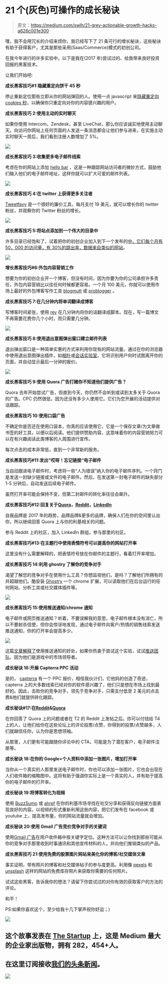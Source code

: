 # 21 个(灰色)可操作的成长秘诀

> 原文：<https://medium.com/swlh/21-grey-actionable-growth-hacks-a626c001e300>

嘿，我不会用冗长的介绍来烦你，我已经写下了 21 条可行的增长秘诀，这些秘诀有助于获得客户，尤其是那些采用(Saas/Commerce)模式的初创公司。

在我今年进行的许多实验中，以下是我在(2017 年)尝试过的、给我带来良好投资回报的黑客技术。

让我们开始吧:

**成长黑客技巧#1:隐藏重定向饼干 45 秒**

停止重新定位那些立即从你的网站弹回的人。使用一点 javascript 来[隐藏重定向 cookies 秒](http://blog.wishpond.com/post/115675436102/lead-nurturing-growth-hacks)，以确保你只重定向对你的内容感兴趣的用户。

**成长黑客技巧 2:使用主动的实时聊天**

如果你使用 Intercom，Zendesk，甚至 LiveChat，那么你应该诚实地使用主动聊天。向访问你网站上任何页面的人发送一条消息都会让他们参与进来，在实施主动实时聊天一周后，我们看到注册人数增加了 5%。

![](img/db36b67f029318bd3efd8817e6e0de90.png)

**成长黑客技巧 3:收集更多电子邮件线索**

考虑在你的网站上添加 [hello bar](http://www.hellobar.com/) ，这是一种跟踪网站访问者的微妙方式，鼓励他们输入他们的电子邮件地址，这样你就可以扩大可爱的邮件列表。

![](img/938c84d321a36e9ab5e1a23be57bf3e6.png)

**成长黑客技巧 4:在 twitter 上获得更多关注者**

[Tweetfavy](http://www.tweetfavy.com/) 是一个很好的廉价工具，每月支付 19 美元，就可以增长你的 twitter 粉丝，并观察你的 Twitter 粉丝的增长。

![](img/d1e4e4f1ec92a9fc9963dc95a47738bb.png)

**成长黑客技巧 5:将站点添加到一个伟大的目录中**

许多目录已经饱和了，试着把你的初创企业加入到下一个发布的[中，它们每个月有 50，000 的访问量，有 30%的跳出率，数据来自](http://www.launchingnext.com/)[类似的网站](http://www.similarweb.com/)。

![](img/729c2eae42fa096e757975bbfe0e9a39.png)

**增长黑客技巧#6:外包内容营销工作**

想要为你的初创企业开一个博客，但没有时间，因为你要为你的公司承担许多责任，外包内容营销比以往任何时候都更容易。一个月 100 美元，你就可以使用市场上最好的外包博客写作工具 [blogmutt](http://www.blogmutt.com/) 或 [problogger](http://problogger.com/start-here/) 。

**成长黑客技巧 7:在几分钟内将单词翻译成博客**

写博客时间紧张，使用 [rev](http://www.rev.com/) 在几分钟内将你的话翻译成脚本。现在，写一篇博文不再需要花费你几个小时，而只需要几分钟。

![](img/eeb69cabe5dffc4846dfdea3c8a64846.png)

**成长黑客技巧 8:使用退出意图弹出窗口建立邮件列表**

退出弹出窗口是一种简单实惠的方式来利用你现有的网站流量。通过在你的浏览器中使用退出意图弹出插件，如[相扑](http://sumo.com/)或[会话实验室](http://conversionlab.no/)，它将识别用户何时试图离开你的页面，并自动显示最后一分钟的报价。

![](img/5f73dc5bb3bc63f766aaa664107cceba.png)

**成长黑客技巧 9:使用 Quora 广告打赌你不知道他们提供广告？**

Quora 去年开始尝试广告，但直到今天，你仍然不会听到或读到太多关于 Quora 的广告。CPC 仍然很低，因为还没有多少人使用它。它们为您开展的活动提供对话跟踪。

**成长黑客技巧 10:使用口袋广告**

不确定你是否还在使用口袋本，你真的应该使用它，它是一个保存文章/为文章做书签的好工具，以便以后阅读。他们提供赞助内容，这意味着你的内容营销努力可以在有兴趣阅读此类博客的人周围进行宣传。

每次点击的成本非常低，直到一个非常新的服务。

**成长黑客技巧#11:发出“哎呀！忘记链接“电子邮件**

当自动跟进电子邮件时，考虑将一些“人为错误”纳入你的电子邮件序列。一个窍门是发送一封缺少链接或文件的电子邮件。然后，在发送第一封电子邮件的缺失部分 1-5 分钟后，自动发送后续电子邮件。

虽然打开率可能会保持不变，但第二封邮件的转化率往往会飙升。

**成长黑客技巧#12:回复关于**[**Quora**](http://www.quora.com/)**，**[**Reddit**](http://www.reddit.com/)**，**[**LinkedIn**](http://www.linkedin.com/)

自我品牌是 2017 年的趋势，品牌品牌&更多的品牌，确保人们在你的空间里认出你，所以继续回答 Quora 上与你的利基相关的问题。

参与 Reddit 上的社区，加入 LinkedIn 群组，参与那里的社区。

**成长黑客技巧#13:在主题行中使用表情符号可以提高你的网站打开率**

这里没有什么需要解释的，把表情符号放在你邮件的主题行，看着打开率增加。

**成长黑客技巧 14:利用 ghostry 了解你的竞争对手**

渴望了解您的竞争对手在使用什么工具？你想监视他们，是吗？了解他们所拥有的并超越他们。酷安装 [Ghostry](http://chrome.google.com/webstore/detail/ghostery/mlomiejdfkolichcflejclcbmpeaniij?hl=en) 一个 chrome 扩展，可以读取他们在后台运行的任何网站、分析工具或社交媒体插件等。

![](img/b3e8678058c06251f5a1358e3218c58b.png)

**成长黑客技巧 15:使用推送通知/chrome 通知**

电子邮件或网页推送通知？听着，不要误解我的意思，电子邮件根本没有消亡，所以不要射杀信使，但你会惊讶地发现，通过电子邮件向客户/热情的销售线索发送推送通知，你的打开率会提高多少。

![](img/f4e4c44160409d39b343ff98a9e7b43c.png)

这篇[文章解释了](http://www.linkedin.com/pulse/how-acquire-more-users-web-push-notifications-growth-hacking-howard)使用推送通知的好处，如果你热衷于尝试这个实验，试试[推送团队](http://pushcrew.com/)，因为他们是游戏中的市场领导者。

**成长秘诀 16:开展 Capterra PPC 活动**

是的， [capterra](http://www.capterra.com/vendors/advertise) 有一个 PPC 报价，相信我伙计们，它他妈的创造了奇迹，capterra 上的大多数线索已经对你的软件感兴趣了，他们只是想在市场上找到最好的。因此，击败你的竞争对手，领先于竞争对手，只需支付低至 2 美元的点击费&他们就提供转化跟踪。

**成长秘诀#17:在**[**Reddit**](http://www.reddit.com/)**&**[**Quora**](http://www.quora.com/)

在你回答了 Quora 上的问题或者在 T2 的 Reddit 上发帖之后。你可以付钱给 T4 上的人，让他们给你在这些论坛上的评论投票/点赞，你得到的投票/点赞越多，人们就越信任你，认为你是思想领袖。

从那里，人们更有可能跟随你评论中的 CTA，可能是为了潜在客户，电子邮件注册等。

**成长秘诀 18:在你的 Google+个人资料中添加一张图片，增加打开率**

当你从一个真实的人那里发送电子邮件时，你也可以添加一张图片，它也会出现在人们收件箱的缩略图中。这将有助于强调你实际上是一个真实的人，并有助于提高你的电子邮件的打开率。

**成长秘诀 19:将博客转化为视频**

使用 [BuzzSumo](http://buzzsumo.com/) 或 [ahref](http://ahrefs.com/) 在你的利基市场寻找在社交分享和获得反向链接方面表现良好的内容。以视频的形式重新利用这些内容，把它们发布在 facebook 或 youtube 上，提高发布量，你的网站流量就会增加。

**成长秘诀 20:使用 Gmail 广告竞价竞争对手的关键词**

使用[Gmail 广告](http://blog.wishpond.com/post/115675436465/adwords-growth-hacks)在用户收件箱中按关键字定位。这种方法可以让你找到那些可能从你的竞争对手那里收到时事通讯和其他宣传材料的人，并向他们推销类似的产品。

**成长黑客技巧 21:使用免费的股票图片网站来美化你的博客/社交媒体文章**

事实证明，带有照片的博客和社交媒体帖子的参与度更高。利用像 [pexels](http://www.pexels.com/) 和 [unsplash](http://unsplash.com/) 这样的网站的免费库存照片来获取你需要的任何照片。

试试这些黑客，告诉我你的想法？请留下你尝试过的对你有效的获取客户的方法的评论。

和平！

PS:如果你喜欢这个，至少给我十几下掌声祝你好运；)

![](img/731acf26f5d44fdc58d99a6388fe935d.png)

## 这个故事发表在 [The Startup](https://medium.com/swlh) 上，这是 Medium 最大的企业家出版物，拥有 282，454+人。

## 在这里订阅接收[我们的头条新闻](http://growthsupply.com/the-startup-newsletter/)。

![](img/731acf26f5d44fdc58d99a6388fe935d.png)